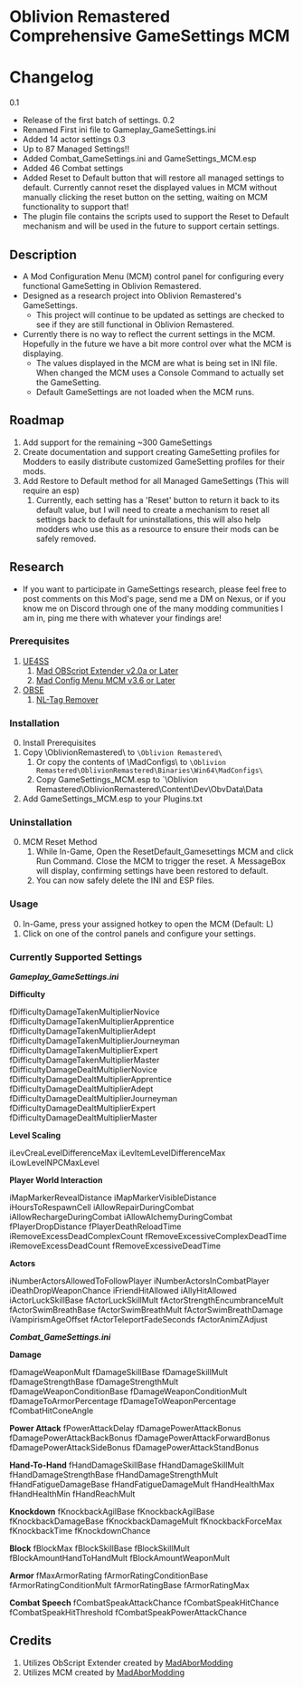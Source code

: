 # Oblivion Remastered Comprehensive GameSettings MCM

# Changelog
0.1
* Release of the first batch of settings. 
0.2 
* Renamed First ini file to Gameplay_GameSettings.ini
* Added 14 actor settings
0.3 
* Up to 87 Managed Settings!!
* Added Combat_GameSettings.ini and GameSettings_MCM.esp
* Added 46 Combat settings
* Added Reset to Default button that will restore all managed settings to default. Currently cannot reset the displayed values in MCM without manually clicking the reset button on the setting, waiting on MCM functionality to support that!
* The plugin file contains the scripts used to support the Reset to Default mechanism and will be used in the future to support certain settings. 

## Description

* A Mod Configuration Menu (MCM) control panel for configuring every functional GameSetting in Oblivion Remastered. 
* Designed as a research project into Oblivion Remastered's GameSettings.
	* This project will continue to be updated as settings are checked to see if they are still functional in Oblivion Remastered.
* Currently there is no way to reflect the current settings in the MCM. Hopefully in the future we have a bit more control over what the MCM is displaying. 
	* The values displayed in the MCM are what is being set in INI file. When changed the MCM uses a Console Command to actually set the GameSetting.
	* Default GameSettings are not loaded when the MCM runs.

## Roadmap

1. Add support for the remaining ~300 GameSettings
2. Create documentation and support creating GameSetting profiles for Modders to easily distribute customized GameSetting profiles for their mods. 
3. Add Restore to Default method for all Managed GameSettings (This will require an esp)
	1. Currently, each setting has a 'Reset' button to return it back to its default value, but I will need to create a mechanism to reset all settings back to default for uninstallations, this will also help modders who use this as a resource to ensure their mods can be safely removed.

## Research

* If you want to participate in GameSettings research, please feel free to post comments on this Mod's page, send me a DM on Nexus, or if you know me on Discord through one of the many modding communities I am in, ping me there with whatever your findings are!

### Prerequisites
1. [UE4SS](https://www.nexusmods.com/oblivionremastered/mods/32)
	1. [Mad OBScript Extender v2.0a or Later](https://www.nexusmods.com/oblivionremastered/mods/4819)
	2. [Mad Config Menu MCM v3.6 or Later](https://www.nexusmods.com/oblivionremastered/mods/4810)
2. [OBSE](https://www.nexusmods.com/oblivionremastered/mods/282)
	1. [NL-Tag Remover](https://www.nexusmods.com/oblivionremastered/mods/473)
	
### Installation
0. Install Prerequisites
1. Copy \OblivionRemastered\ to `\Oblivion Remastered\`
	1. Or copy the contents of \MadConfigs\ to `\Oblivion Remastered\OblivionRemastered\Binaries\Win64\MadConfigs\`
	2. Copy GameSettings_MCM.esp to `\Oblivion Remastered\OblivionRemastered\Content\Dev\ObvData\Data
2. Add GameSettings_MCM.esp to your Plugins.txt

### Uninstallation
0. MCM Reset Method
	1. While In-Game, Open the ResetDefault_Gamesettings MCM and click Run Command. Close the MCM to trigger the reset. A MessageBox will display, confirming settings have been restored to default. 
	2. You can now safely delete the INI and ESP files.

### Usage
0. In-Game, press your assigned hotkey to open the MCM (Default: L)
1. Click on one of the control panels and configure your settings.

### Currently Supported Settings

**_Gameplay_GameSettings.ini_**

**Difficulty**

fDifficultyDamageTakenMultiplierNovice
fDifficultyDamageTakenMultiplierApprentice
fDifficultyDamageTakenMultiplierAdept
fDifficultyDamageTakenMultiplierJourneyman
fDifficultyDamageTakenMultiplierExpert
fDifficultyDamageTakenMultiplierMaster
fDifficultyDamageDealtMultiplierNovice
fDifficultyDamageDealtMultiplierApprentice
fDifficultyDamageDealtMultiplierAdept
fDifficultyDamageDealtMultiplierJourneyman
fDifficultyDamageDealtMultiplierExpert
fDifficultyDamageDealtMultiplierMaster

**Level Scaling**

iLevCreaLevelDifferenceMax
iLevItemLevelDifferenceMax
iLowLevelNPCMaxLevel

**Player World Interaction**

iMapMarkerRevealDistance
iMapMarkerVisibleDistance
iHoursToRespawnCell
iAllowRepairDuringCombat
iAllowRechargeDuringCombat
iAllowAlchemyDuringCombat
fPlayerDropDistance
fPlayerDeathReloadTime
iRemoveExcessDeadComplexCount
fRemoveExcessiveComplexDeadTime
iRemoveExcessDeadCount
fRemoveExcessiveDeadTime

**Actors**

iNumberActorsAllowedToFollowPlayer
iNumberActorsInCombatPlayer
iDeathDropWeaponChance
iFriendHitAllowed
iAllyHitAllowed
iActorLuckSkillBase
fActorLuckSkillMult
fActorStrengthEncumbranceMult
fActorSwimBreathBase
fActorSwimBreathMult
fActorSwimBreathDamage
iVampirismAgeOffset
fActorTeleportFadeSeconds
fActorAnimZAdjust

**_Combat_GameSettings.ini_**

**Damage**

fDamageWeaponMult
fDamageSkillBase
fDamageSkillMult
fDamageStrengthBase
fDamageStrengthMult
fDamageWeaponConditionBase
fDamageWeaponConditionMult
fDamageToArmorPercentage
fDamageToWeaponPercentage
fCombatHitConeAngle

**Power Attack**
fPowerAttackDelay
fDamagePowerAttackBonus
fDamagePowerAttackBackBonus
fDamagePowerAttackForwardBonus
fDamagePowerAttackSideBonus
fDamagePowerAttackStandBonus

**Hand-To-Hand**
fHandDamageSkillBase
fHandDamageSkillMult
fHandDamageStrengthBase
fHandDamageStrengthMult
fHandFatigueDamageBase
fHandFatigueDamageMult
fHandHealthMax
fHandHealthMin
fHandReachMult

**Knockdown**
fKnockbackAgilBase
fKnockbackAgilBase
fKnockbackDamageBase
fKnockbackDamageMult
fKnockbackForceMax
fKnockbackTime
fKnockdownChance

**Block**
fBlockMax
fBlockSkillBase
fBlockSkillMult
fBlockAmountHandToHandMult
fBlockAmountWeaponMult

**Armor**
fMaxArmorRating
fArmorRatingConditionBase
fArmorRatingConditionMult
fArmorRatingBase
fArmorRatingMax

**Combat Speech**
fCombatSpeakAttackChance
fCombatSpeakHitChance
fCombatSpeakHitThreshold
fCombatSpeakPowerAttackChance


## Credits
1. Utilizes ObScript Extender created by [MadAborModding](https://next.nexusmods.com/profile/MadAborModding)
2. Utilizes MCM created by [MadAborModding](https://next.nexusmods.com/profile/MadAborModding)